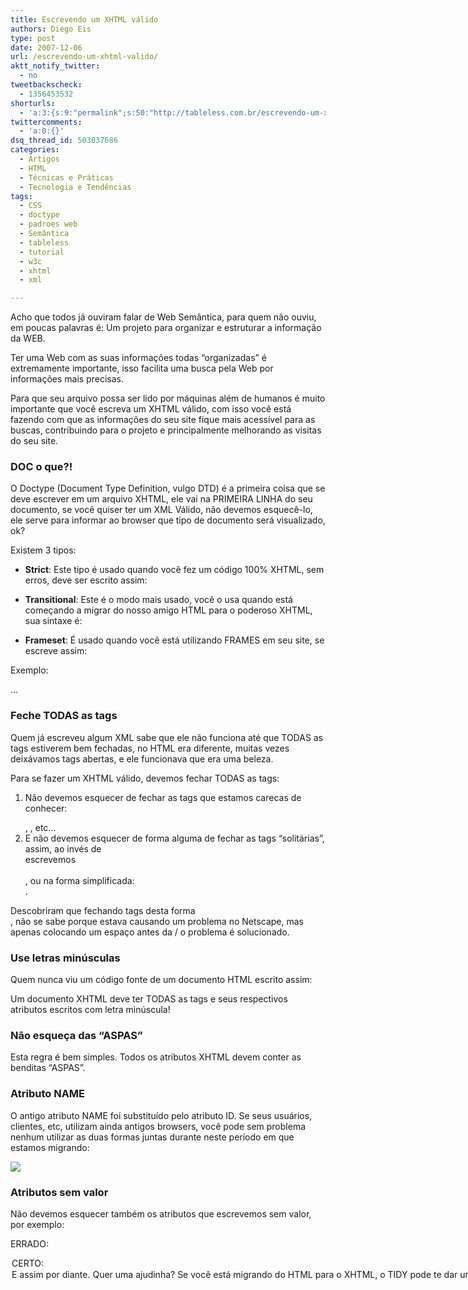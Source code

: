 ```yaml
---
title: Escrevendo um XHTML válido
authors: Diego Eis
type: post
date: 2007-12-06
url: /escrevendo-um-xhtml-valido/
aktt_notify_twitter:
  - no
tweetbackscheck:
  - 1356453532
shorturls:
  - 'a:3:{s:9:"permalink";s:50:"http://tableless.com.br/escrevendo-um-xhtml-valido";s:7:"tinyurl";s:26:"http://tinyurl.com/3zwstgf";s:4:"isgd";s:19:"http://is.gd/IIlPd6";}'
twittercomments:
  - 'a:0:{}'
dsq_thread_id: 503037686
categories:
  - Artigos
  - HTML
  - Técnicas e Práticas
  - Tecnologia e Tendências
tags:
  - CSS
  - doctype
  - padroes web
  - Semântica
  - tableless
  - tutorial
  - w3c
  - xhtml
  - xml

---
```

Acho que todos já ouviram falar de Web Semântica, para quem não ouviu, em poucas palavras é: Um projeto para organizar e estruturar a informação da WEB.

Ter uma Web com as suas informações todas &#8220;organizadas&#8221; é extremamente importante, isso facilita uma busca pela Web por informações mais precisas.
  
Para que seu arquivo possa ser lido por máquinas além de humanos é muito importante que você escreva um XHTML válido, com isso você está fazendo com que as informações do seu site fique mais acessível para as buscas, contribuindo para o projeto e principalmente melhorando as visitas do seu site.

### DOC o que?!

O Doctype (Document Type Definition, vulgo DTD) é a primeira coisa que se deve escrever em um arquivo XHTML, ele vai na PRIMEIRA LINHA do seu documento, se você quiser ter um XML Válido, não devemos esquecê-lo, ele serve para informar ao browser que tipo de documento será visualizado, ok?

Existem 3 tipos:

  * **Strict**: Este tipo é usado quando você fez um código 100% XHTML, sem erros, deve ser escrito assim:
  
    <!DOCTYPE html
  
    PUBLIC &#8220;-//W3C//DTD XHTML 1.0 Strict//EN&#8221;
  
    &#8220;http://www.w3.org/TR/xhtml1/DTD/xhtml1-strict.dtd&#8221;>
  * **Transitional**: Este é o modo mais usado, você o usa quando está começando a migrar do nosso amigo HTML para o poderoso XHTML, sua sintaxe é:
  
    <!DOCTYPE html
  
    PUBLIC &#8220;-//W3C//DTD XHTML 1.0 Transitional//EN&#8221;
  
    &#8220;http://www.w3.org/TR/xhtml1/DTD/xhtml1-transitional.dtd&#8221;>
  * **Frameset**: É usado quando você está utilizando FRAMES em seu site, se escreve assim:
  
    <!DOCTYPE html
  
    PUBLIC &#8220;-//W3C//DTD XHTML 1.0 Frameset//EN&#8221;
  
    &#8220;http://www.w3.org/TR/xhtml1/DTD/xhtml1-frameset.dtd&#8221;>

Exemplo:
  
<!DOCTYPE html
  
PUBLIC &#8220;-//W3C//DTD XHTML 1.0 Strict//EN&#8221;
  
&#8220;http://www.w3.org/TR/xhtml1/DTD/xhtml1-strict.dtd&#8221;>
  
<html>
  
<head>
  
<title></title>
  
</head>
  
<body>
  
&#8230;
  
</body>
  
</html>

### Feche TODAS as tags

Quem já escreveu algum XML sabe que ele não funciona até que TODAS as tags estiverem bem fechadas, no HTML era diferente, muitas vezes deixávamos tags abertas, e ele funcionava que era uma beleza.

Para se fazer um XHTML válido, devemos fechar TODAS as tags:

  1. Não devemos esquecer de fechar as tags que estamos carecas de conhecer: <p></p>, <b></b>, etc&#8230;
  2. E não devemos esquecer de forma alguma de fechar as tags &#8220;solitárias&#8221;, assim, ao invés de <br> escrevemos <br></br>, ou na forma simplificada: <br />.

Descobriram que fechando tags desta forma <br/>, não se sabe porque estava causando um problema no Netscape, mas apenas colocando um espaço antes da / o problema é solucionado.

### Use letras minúsculas

Quem nunca viu um código fonte de um documento HTML escrito assim:
  
<A href=&#8221;http://tags.com.letras.minúsculas/&#8221; TARGET=&#8221;_BLANK&#8221;> </A>
  
Um documento XHTML deve ter TODAS as tags e seus respectivos atributos escritos com letra minúscula!

### Não esqueça das &#8220;ASPAS&#8221;

Esta regra é bem simples. Todos os atributos XHTML devem conter as benditas &#8220;ASPAS&#8221;.

### Atributo NAME

O antigo atributo NAME foi substituído pelo atributo ID. Se seus usuários, clientes, etc, utilizam ainda antigos browsers, você pode sem problema nenhum utilizar as duas formas juntas durante neste período em que estamos migrando:
  
<img src=&#8221;imagem.gif&#8221; id=&#8221;imagem&#8221; name=&#8221;imagem&#8221; />

### Atributos sem valor

Não devemos esquecer também os atributos que escrevemos sem valor, por exemplo:

ERRADO:
  
<option selected>
  
<frame noresize>
  
<input checked>
  
<input readonly>

CERTO:
  
<option selected=&#8221;selected&#8221;>
  
<frame noresize=&#8221;noresize&#8221;>
  
<input checked=&#8221;checked&#8221;>
  
<input readonly=&#8221;readonly&#8221;>

E assim por diante.

### Quer uma ajudinha?

Se você está migrando do HTML para o XHTML, o TIDY pode te dar uma forcinha.
  
O TIDY é uma ferramenta para validar e consertar códigos HTML, ele tem opções que você pode escolher qual a versão do HTML você quer validar, uma dessas opções é a XHTML. Se você já está escrevendo um XHTML e quer que seu código fique livre de todos os erros, o TIDY arruma para você.
  
Ele foi originalmente desenvolvido por Dave Raggett e hoje é mantido por um projeto de código aberto: SourceForge, por um grupo de voluntários.

### Últimas palavras

Fazendo todas essas pequenas porém importantes regras, quer dizer, regras não, LEIS, você terá um belo de um documento XHTML válido, e acima de tudo, estará contribuindo para uma WEB melhor.

Como eu passei apenas o miolo, navegando nestes links poderão ser achados mais informações a respeito:

  * <a href="http://www.w3schools.com/xhtml/xhtml_reference.asp" target="_blank">Referência de XHTML 1.0</a>
  * <a href="http://www.w3schools.com/w3c/" target="_blank">Tutorial da W3C</a>
  * <a href="http://www.w3schools.com/default.asp" target="_blank">W3Schools:</a>
  * <a href="http://www.comciencia.br/reportagens/internet/net08.htm" target="_blank">WebSemântica</a>

### Notas:

Para saber se seu documento XHTML é válido:
  
<a href="http://validator.w3.org" target="_blank">http://validator.w3.org</a>

Tidy:
  
<a title="Source Forge" href="http://tidy.sourceforge.net/" target="_blank">http://tidy.sourceforge.net/</a>
  
<a title="Dave Raggett's Original" href="http://www.w3.org/People/Raggett/tidy/" target="_blank">http://www.w3.org/People/Raggett/tidy/</a>